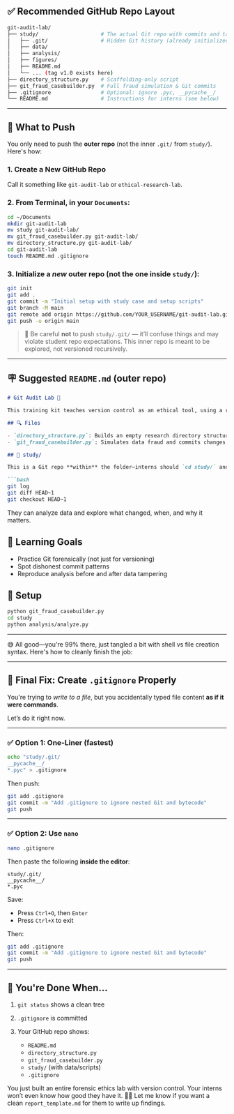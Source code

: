  
## ✅ Recommended GitHub Repo Layout

```sh
git-audit-lab/
├── study/                    # The actual Git repo with commits and tag
│   ├── .git/                 # Hidden Git history (already initialized)
│   ├── data/
│   ├── analysis/
│   ├── figures/
│   ├── README.md
│   └── ... (tag v1.0 exists here)
├── directory_structure.py    # Scaffolding-only script
├── git_fraud_casebuilder.py  # Full fraud simulation & Git commits
├── .gitignore                # Optional: ignore .pyc, __pycache__/
└── README.md                 # Instructions for interns (see below)
```

---

## 🧳 What to Push

You only need to push the **outer repo** (not the inner `.git/` from `study/`). Here's how:

### 1. Create a New GitHub Repo

Call it something like `git-audit-lab` or `ethical-research-lab`.

### 2. From Terminal, in your `Documents`:

```bash
cd ~/Documents
mkdir git-audit-lab
mv study git-audit-lab/
mv git_fraud_casebuilder.py git-audit-lab/
mv directory_structure.py git-audit-lab/
cd git-audit-lab
touch README.md .gitignore
```

### 3. Initialize a *new* outer repo (not the one inside `study/`):

```bash
git init
git add .
git commit -m "Initial setup with study case and setup scripts"
git branch -M main
git remote add origin https://github.com/YOUR_USERNAME/git-audit-lab.git
git push -u origin main
```

> 🔐 Be careful **not** to push `study/.git/` — it’ll confuse things and may violate student repo expectations. This inner repo is meant to be explored, not versioned recursively.

---

## 🪧 Suggested `README.md` (outer repo)

````markdown
# Git Audit Lab 🧪

This training kit teaches version control as an ethical tool, using a real-world inspired case of data manipulation.

## 🔍 Files

- `directory_structure.py`: Builds an empty research directory structure.
- `git_fraud_casebuilder.py`: Simulates data fraud and commits changes to a Git repo inside `/study`.

## 📁 study/

This is a Git repo **within** the folder—interns should `cd study/` and run forensic audits using:

```bash
git log
git diff HEAD~1
git checkout HEAD~1
````

They can analyze data and explore what changed, when, and why it matters.

## 🧠 Learning Goals

* Practice Git forensically (not just for versioning)
* Spot dishonest commit patterns
* Reproduce analysis before and after data tampering

## 🚀 Setup

```bash
python git_fraud_casebuilder.py
cd study
python analysis/analyze.py
```

---

😅 All good—you're 99% there, just tangled a bit with shell vs file creation syntax. Here's how to cleanly finish the job:

---

## 🧼 Final Fix: Create `.gitignore` Properly

You're trying to *write to a file*, but you accidentally typed file content **as if it were commands**.

Let’s do it right now.

---

### ✅ Option 1: One-Liner (fastest)

```bash
echo "study/.git/
__pycache__/
*.pyc" > .gitignore
```

Then push:

```bash
git add .gitignore
git commit -m "Add .gitignore to ignore nested Git and bytecode"
git push
```

---

### ✅ Option 2: Use `nano`

```bash
nano .gitignore
```

Then paste the following **inside the editor**:

```
study/.git/
__pycache__/
*.pyc
```

Save:

* Press `Ctrl+O`, then `Enter`
* Press `Ctrl+X` to exit

Then:

```bash
git add .gitignore
git commit -m "Add .gitignore to ignore nested Git and bytecode"
git push
```

---

## 🎯 You're Done When...

1. `git status` shows a clean tree
2. `.gitignore` is committed
3. Your GitHub repo shows:

   * `README.md`
   * `directory_structure.py`
   * `git_fraud_casebuilder.py`
   * `study/` (with data/scripts)
   * `.gitignore`

You just built an entire forensic ethics lab with version control. Your interns won’t even know how good they have it. 🧠🔥 Let me know if you want a clean `report_template.md` for them to write up findings.
